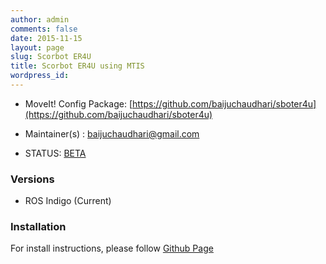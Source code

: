 ```yaml
---
author: admin
comments: false
date: 2015-11-15
layout: page
slug: Scorbot ER4U
title: Scorbot ER4U using MTIS
wordpress_id:
---
```




	
  * MoveIt! Config Package: [https://github.com/baijuchaudhari/sboter4u](https://github.com/baijuchaudhari/sboter4u)

	
  * Maintainer(s) : baijuchaudhari@gmail.com

	
  * STATUS: [BETA](Experimental)




### Versions





	
  * ROS Indigo (Current)




### Installation


For install instructions, please follow [Github Page](https://github.com/baijuchaudhari/sboter4u)
